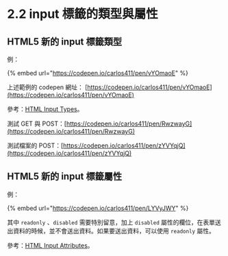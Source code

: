 # 2.2 input 標籤的類型與屬性

## HTML5 新的 input 標籤類型

例：

{% embed url="https://codepen.io/carlos411/pen/vYOmaoE" %}

上述範例的 codepen 網址： [https://codepen.io/carlos411/pen/vYOmaoE](https://codepen.io/carlos411/pen/vYOmaoE)



參考：[HTML Input Types](https://www.w3schools.com/html/html\_form\_input\_types.asp)。



測試 GET 與 POST：[https://codepen.io/carlos411/pen/RwzwayG](https://codepen.io/carlos411/pen/RwzwayG)

測試檔案的 POST：[https://codepen.io/carlos411/pen/zYVYqjQ](https://codepen.io/carlos411/pen/zYVYqjQ)



## HTML5 新的 input 標籤屬性

例：

{% embed url="https://codepen.io/carlos411/pen/LYVyJWY" %}

其中 `readonly` 、`disabled` 需要特別留意，加上 `disabled` 屬性的欄位，在表單送出資料的時候，並不會送出資料。如果要送出資料，可以使用 `readonly` 屬性。



參考：[HTML Input Attributes](https://www.w3schools.com/html/html\_form\_attributes.asp)。
